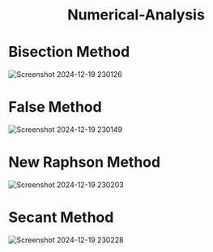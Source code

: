 <div align="center"><h1>Numerical-Analysis</h1></div>

# Bisection Method
![Screenshot 2024-12-19 230126](https://github.com/user-attachments/assets/43e9aa2c-b0d7-45ee-a056-137f0d4f8099)

# False Method
![Screenshot 2024-12-19 230149](https://github.com/user-attachments/assets/1b81cc62-11ef-4ed8-9bb7-d640dbd923d6)

# New Raphson Method
![Screenshot 2024-12-19 230203](https://github.com/user-attachments/assets/8410b75e-bcd4-4eb6-a491-41725f861bbd)

# Secant Method
![Screenshot 2024-12-19 230228](https://github.com/user-attachments/assets/c44f86c9-01e8-411b-9ad2-5e85d69a60af)

